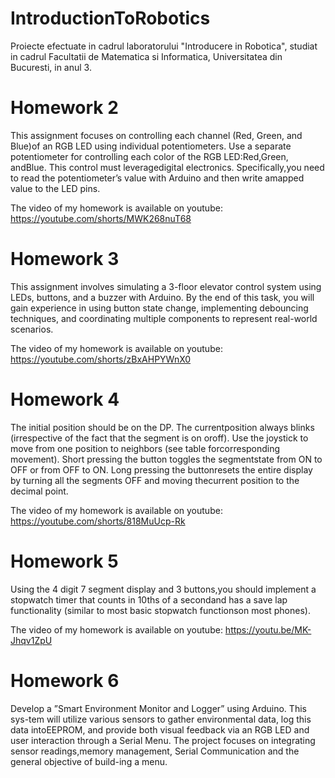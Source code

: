 # IntroductionToRobotics
Proiecte efectuate in cadrul laboratorului "Introducere in Robotica", studiat in cadrul Facultatii de Matematica si Informatica, Universitatea din Bucuresti, in anul 3.

# Homework 2

This assignment focuses on controlling each channel (Red, Green, and Blue)of  an  RGB  LED  using  individual  potentiometers. 
Use a separate potentiometer for controlling each color of the RGB LED:Red,Green, andBlue.  This control must leveragedigital electronics.  Specifically,you  need  to  read  the  potentiometer’s  value  with  Arduino  and  then  write  amapped value to the LED pins.

The video of my homework is available on youtube: https://youtube.com/shorts/MWK268nuT68

# Homework 3

This assignment involves simulating a 3-floor elevator control system using LEDs, buttons, and a buzzer with Arduino. By the end of this task, you will gain experience in using button state change, implementing debouncing techniques, and coordinating multiple components to represent real-world scenarios.

The video of my homework is available on youtube: https://youtube.com/shorts/zBxAHPYWnX0

# Homework 4

The  initial  position  should  be  on  the  DP.  The  currentposition always blinks (irrespective of the fact that the segment is on oroff).  Use the joystick to move from one position to neighbors (see table forcorresponding movement).  Short pressing the button toggles the segmentstate  from  ON  to  OFF  or  from  OFF  to  ON.  Long  pressing  the  buttonresets the entire display by turning all the segments OFF and moving thecurrent position to the decimal point.

The video of my homework is available on youtube: https://youtube.com/shorts/818MuUcp-Rk

# Homework 5

Using the 4 digit 7 segment display and 3 buttons,you should implement a stopwatch timer that counts in 10ths of a secondand has a save lap functionality (similar to most basic stopwatch functionson most phones).

The video of my homework is available on youtube: https://youtu.be/MK-Jhqv1ZpU

# Homework 6

Develop a ”Smart Environment Monitor and Logger” using Arduino.  This sys-tem will utilize various sensors to gather environmental data, log this data intoEEPROM, and provide both visual feedback via an RGB LED and user interaction through a Serial Menu.  The project focuses on integrating sensor readings,memory management, Serial Communication and the general objective of build-ing a menu.

